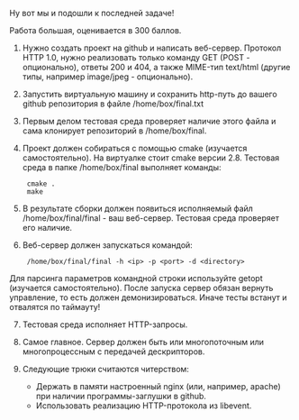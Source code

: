 Ну вот мы и подошли к последней задаче!

Работа большая, оценивается в 300 баллов.

1. Нужно создать проект на github и написать веб-сервер. Протокол HTTP 1.0, нужно реализовать только команду GET (POST - опционально), ответы 200 и 404, а также MIME-тип text/html (другие типы, например image/jpeg - опционально).

2. Запустить виртуальную машину и сохранить http-путь до вашего github репозитория в файле /home/box/final.txt

3. Первым делом тестовая среда проверяет наличие этого файла и сама клонирует репозиторий в /home/box/final.

4. Проект должен собираться с помощью cmake (изучается самостоятельно). На виртуалке стоит cmake версии 2.8. Тестовая среда в папке /home/box/final выполняет команды:

        cmake .
        make

5. В результате сборки должен появиться исполняемый файл /home/box/final/final - ваш веб-сервер. Тестовая среда проверяет его наличие.

6. Веб-сервер должен запускаться командой:

        /home/box/final/final -h <ip> -p <port> -d <directory>

Для парсинга параметров командной строки используйте getopt (изучается самостоятельно). После запуска сервер обязан вернуть управление, то есть должен демонизироваться. Иначе тесты встанут и отвалятся по таймауту!

7. Тестовая среда исполняет HTTP-запросы.

8. Самое главное. Сервер должен быть или многопоточным или многопроцессным с передачей дескрипторов.

9. Следующие трюки считаются читерством:

    * Держать в памяти настроенный nginx (или, например, apache) при наличии программы-заглушки в github.
    * Использовать реализацию HTTP-протокола из libevent.
